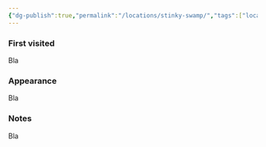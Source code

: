 ```yaml
---
{"dg-publish":true,"permalink":"/locations/stinky-swamp/","tags":["location"],"noteIcon":"location"}
---
```


### First visited
Bla
### Appearance
Bla
### Notes
Bla